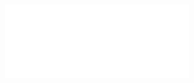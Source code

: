 <article class="markdown-body entry-content container-lg f5" itemprop="text"><p><a href="https://khanshaheb.me/" rel="nofollow"><img src="https://github.com/KhanShaheb34/KhanShaheb34/raw/master/greeting.svg" alt="👋 Hi there, I'm Shishir Bhuiyan. A Software Engineering Student at PSTU" style="max-width: 100%;"></a></p>
<p>

</article>
 
